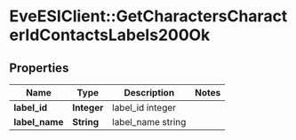 # EveESIClient::GetCharactersCharacterIdContactsLabels200Ok

## Properties
Name | Type | Description | Notes
------------ | ------------- | ------------- | -------------
**label_id** | **Integer** | label_id integer | 
**label_name** | **String** | label_name string | 


